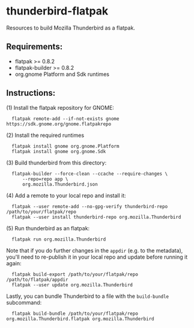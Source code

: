 thunderbird-flatpak
===================

Resources to build Mozilla Thunderbird as a flatpak.

Requirements:
------------

  * flatpak >= 0.8.2
  * flatpak-builder >= 0.8.2
  * org.gnome Platform and Sdk runtimes

Instructions:
-------------

(1) Install the flatpak repository for GNOME:
```
  flatpak remote-add --if-not-exists gnome https://sdk.gnome.org/gnome.flatpakrepo
```
(2) Install the required runtimes
```
  flatpak install gnome org.gnome.Platform
  flatpak install gnome org.gnome.Sdk
```
(3) Build thunderbird from this directory:
```
  flatpak-builder --force-clean --ccache --require-changes \
      --repo=repo app \
      org.mozilla.Thunderbird.json
```
(4) Add a remote to your local repo and install it:
```
  flatpak --user remote-add --no-gpg-verify thunderbird-repo /path/to/your/flatpak/repo
  flatpak --user install thunderbird-repo org.mozilla.Thunderbird
```
(5) Run thunderbird as an flatpak:
```
  flatpak run org.mozilla.Thunderbird
```

Note that if you do further changes in the `appdir` (e.g. to the metadata), you'll need to re-publish it in your local repo and update before running it again:
```
  flatpak build-export /path/to/your/flatpak/repo /path/to/flatpak/appdir
  flatpak --user update org.mozilla.Thunderbird
```

Lastly, you can bundle Thunderbird to a file with the `build-bundle` subcommand:
```
  flatpak build-bundle /path/to/your/flatpak/repo org.mozilla.Thunderbird.flatpak org.mozilla.Thunderbird
```